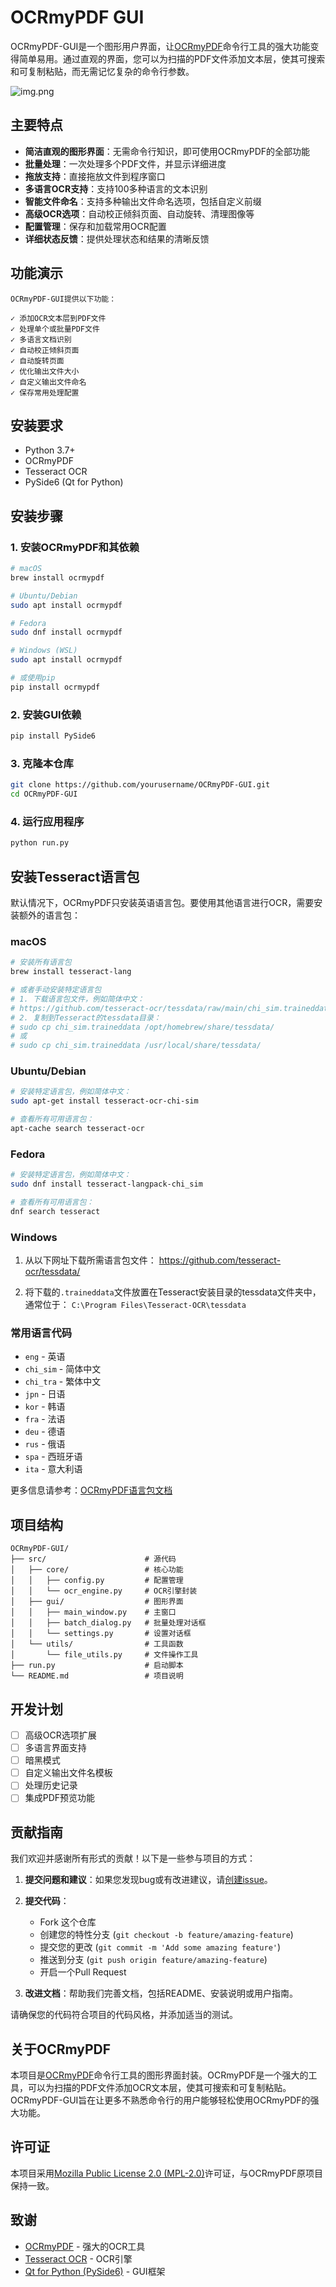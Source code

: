 # OCRmyPDF GUI

OCRmyPDF-GUI是一个图形用户界面，让[OCRmyPDF](https://github.com/ocrmypdf/OCRmyPDF)命令行工具的强大功能变得简单易用。通过直观的界面，您可以为扫描的PDF文件添加文本层，使其可搜索和可复制粘贴，而无需记忆复杂的命令行参数。

![img.png](docs/images/img.png)

## 主要特点

- **简洁直观的图形界面**：无需命令行知识，即可使用OCRmyPDF的全部功能
- **批量处理**：一次处理多个PDF文件，并显示详细进度
- **拖放支持**：直接拖放文件到程序窗口
- **多语言OCR支持**：支持100多种语言的文本识别
- **智能文件命名**：支持多种输出文件命名选项，包括自定义前缀
- **高级OCR选项**：自动校正倾斜页面、自动旋转、清理图像等
- **配置管理**：保存和加载常用OCR配置
- **详细状态反馈**：提供处理状态和结果的清晰反馈

## 功能演示

```
OCRmyPDF-GUI提供以下功能：

✓ 添加OCR文本层到PDF文件
✓ 处理单个或批量PDF文件
✓ 多语言文档识别
✓ 自动校正倾斜页面
✓ 自动旋转页面
✓ 优化输出文件大小
✓ 自定义输出文件命名
✓ 保存常用处理配置
```

## 安装要求

- Python 3.7+
- OCRmyPDF
- Tesseract OCR
- PySide6 (Qt for Python)

## 安装步骤

### 1. 安装OCRmyPDF和其依赖

```bash
# macOS
brew install ocrmypdf

# Ubuntu/Debian
sudo apt install ocrmypdf

# Fedora
sudo dnf install ocrmypdf

# Windows (WSL)
sudo apt install ocrmypdf

# 或使用pip
pip install ocrmypdf
```

### 2. 安装GUI依赖

```bash
pip install PySide6
```

### 3. 克隆本仓库

```bash
git clone https://github.com/yourusername/OCRmyPDF-GUI.git
cd OCRmyPDF-GUI
```

### 4. 运行应用程序

```bash
python run.py
```

## 安装Tesseract语言包

默认情况下，OCRmyPDF只安装英语语言包。要使用其他语言进行OCR，需要安装额外的语言包：

### macOS

```bash
# 安装所有语言包
brew install tesseract-lang

# 或者手动安装特定语言包
# 1. 下载语言包文件，例如简体中文：
# https://github.com/tesseract-ocr/tessdata/raw/main/chi_sim.traineddata
# 2. 复制到Tesseract的tessdata目录：
# sudo cp chi_sim.traineddata /opt/homebrew/share/tessdata/
# 或
# sudo cp chi_sim.traineddata /usr/local/share/tessdata/
```

### Ubuntu/Debian

```bash
# 安装特定语言包，例如简体中文：
sudo apt-get install tesseract-ocr-chi-sim

# 查看所有可用语言包：
apt-cache search tesseract-ocr
```

### Fedora

```bash
# 安装特定语言包，例如简体中文：
sudo dnf install tesseract-langpack-chi_sim

# 查看所有可用语言包：
dnf search tesseract
```

### Windows

1. 从以下网址下载所需语言包文件：
   https://github.com/tesseract-ocr/tessdata/

2. 将下载的`.traineddata`文件放置在Tesseract安装目录的tessdata文件夹中，通常位于：
   `C:\Program Files\Tesseract-OCR\tessdata`

### 常用语言代码

- `eng` - 英语
- `chi_sim` - 简体中文
- `chi_tra` - 繁体中文
- `jpn` - 日语
- `kor` - 韩语
- `fra` - 法语
- `deu` - 德语
- `rus` - 俄语
- `spa` - 西班牙语
- `ita` - 意大利语

更多信息请参考：[OCRmyPDF语言包文档](https://ocrmypdf.readthedocs.io/en/latest/languages.html)

## 项目结构

```
OCRmyPDF-GUI/
├── src/                      # 源代码
│   ├── core/                 # 核心功能
│   │   ├── config.py         # 配置管理
│   │   └── ocr_engine.py     # OCR引擎封装
│   ├── gui/                  # 图形界面
│   │   ├── main_window.py    # 主窗口
│   │   ├── batch_dialog.py   # 批量处理对话框
│   │   └── settings.py       # 设置对话框
│   └── utils/                # 工具函数
│       └── file_utils.py     # 文件操作工具
├── run.py                    # 启动脚本
└── README.md                 # 项目说明
```

## 开发计划

- [ ] 高级OCR选项扩展
- [ ] 多语言界面支持
- [ ] 暗黑模式
- [ ] 自定义输出文件名模板
- [ ] 处理历史记录
- [ ] 集成PDF预览功能

## 贡献指南

我们欢迎并感谢所有形式的贡献！以下是一些参与项目的方式：

1. **提交问题和建议**：如果您发现bug或有改进建议，请[创建issue](https://github.com/yourusername/OCRmyPDF-GUI/issues/new)。

2. **提交代码**：
   - Fork 这个仓库
   - 创建您的特性分支 (`git checkout -b feature/amazing-feature`)
   - 提交您的更改 (`git commit -m 'Add some amazing feature'`)
   - 推送到分支 (`git push origin feature/amazing-feature`)
   - 开启一个Pull Request

3. **改进文档**：帮助我们完善文档，包括README、安装说明或用户指南。

请确保您的代码符合项目的代码风格，并添加适当的测试。

## 关于OCRmyPDF

本项目是[OCRmyPDF](https://github.com/ocrmypdf/OCRmyPDF)命令行工具的图形界面封装。OCRmyPDF是一个强大的工具，可以为扫描的PDF文件添加OCR文本层，使其可搜索和可复制粘贴。OCRmyPDF-GUI旨在让更多不熟悉命令行的用户能够轻松使用OCRmyPDF的强大功能。

## 许可证

本项目采用[Mozilla Public License 2.0 (MPL-2.0)](https://www.mozilla.org/en-US/MPL/2.0/)许可证，与OCRmyPDF原项目保持一致。

## 致谢

- [OCRmyPDF](https://github.com/ocrmypdf/OCRmyPDF) - 强大的OCR工具
- [Tesseract OCR](https://github.com/tesseract-ocr/tesseract) - OCR引擎
- [Qt for Python (PySide6)](https://wiki.qt.io/Qt_for_Python) - GUI框架 